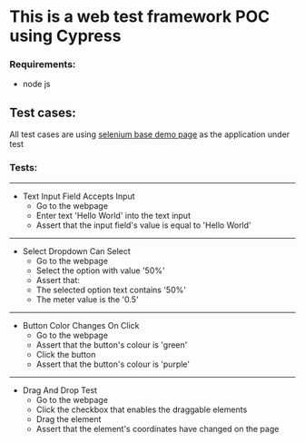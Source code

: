 # This is a web test framework POC using Cypress

### Requirements:
- node js 

## Test cases:
All test cases are using [selenium base demo page](https://seleniumbase.io/demo_page) as the application under test

### Tests:
---
- Text Input Field Accepts Input
    - Go to the webpage
    - Enter text 'Hello World' into the text input
    - Assert that the input field's value is equal to 'Hello World'
---
- Select Dropdown Can Select
    - Go to the webpage
    - Select the option with value '50%'
    - Assert that:
    - The selected option text contains '50%'
    - The meter value is the '0.5'
--- 
- Button Color Changes On Click
    - Go to the webpage
    - Assert that the button's colour is 'green'
    - Click the button
    - Assert that the button's colour is 'purple'
---
- Drag And Drop Test
    - Go to the webpage
    - Click the checkbox that enables the draggable elements
    - Drag the element
    - Assert that the element's coordinates have changed on the page